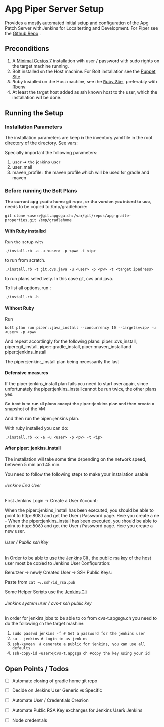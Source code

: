 # Apg Piper Server Setup

Provides a mostly automated initial setup and configuration of the Apg
Patch Server with Jenkins for Localtesting and Development.
For Piper see the [Github Repo]() .

## Preconditions

1. A [Minimal Centos 7](http://linuxsoft.cern.ch/centos/6.10/isos/x86_64/CentOS-6.10-x86_64-minimal.iso) installation with user / password with sudo rights
   on the target machine running.
2. Bolt installed on the Host machine. For Bolt installation see the
   [Puppet Site](https://puppet.com/docs/bolt/latest/bolt_installing.html)
3. Ruby installed on the Host machine, see the  [Ruby Site](https://www.ruby-lang.org/de/documentation/installation/) , preferably with [Rbenv](https://github.com/rbenv/rbenv )
4. At least the target host added as ssh known host to the user, which the installation will be done.

## Running the Setup

### Installation Parameters

The installation parameters are keep in the inventory.yaml file in the
root directory of the directory. See vars:

Specially important the following parameters:

1. user => the jenkins user
2. user_mail
3. maven_profile : the maven profile which will be used for gradle and
   maven


### Before running the Bolt Plans

The current apg gradle home git repo , or the version you intend to use,
needs to be copied to /tmp/gradlehome:

`git clone <user>@git.apgsga.ch:/var/git/repos/apg-gradle-properties.git
/tmp/gradlehome `

#### With Ruby installed

Run the setup with

`./install.rb -a -u <user> -p <pw> -t <ip>`

to run from scratch.

`./install.rb -t git,cvs,java -u <user> -p <pw> -t <target ipadress>`

to run plans selectively. In this case git, cvs and java.

To list all options, run :

`./install.rb -h`

#### Without Ruby

Run

`bolt plan run piper::java_install --concurrency 10 --targets=<ip> -u <user> -p <pw>`

And repeat accordingly for the following plans: piper::cvs_install,
piper::git_install, piper::gradle_install, piper::maven_install and
piper::jenkins_install

The piper::jenkins_install plan being necessarily the last

#### Defensive measures

If the piper:jenkins_install plan fails you need to start over again,
since unfortunately the piper:jenkins_install cannot be run twice, the
other plans yes.

So best is to run all plans except the piper::jenkins plan and then
create a snapshot of the VM

And then run the piper::jenkins plan.

With ruby installed you can do:

`./install.rb -x -a -u <user> -p <pw> -t <ip>`


#### After piper::jenkins_install

The installation will take some time depending on the network speed,
between 5 min and 45 min.

You need to follow the following steps to make your installation usable

###### Jenkins End User

First Jenkins Login -> Create a User Account:

When the piper::jenkins_install has been executed, you should be able to
point to http:<ip>:8080 and get the User / Password page. Here you
create a ne - When the piper::jenkins_install has been executed, you
should be able to point to http:<ip>:8080 and get the User / Password
page. Here you create a new user.

###### User / Public ssh Key

In Order to be able to use the [Jenkins Cli](https://www.jenkins.io/doc/book/managing/cli/) , the public rsa key of the
host user most be copied to Jenkins User Configuration:

Benutzer -> newly Created User -> SSH Public Keys:

Paste from
`cat ~/.ssh/id_rsa.pub`

Some Helper Scripts use the [Jenkins Cli](https://www.jenkins.io/doc/book/managing/cli/)

###### Jenkins system user / cvs-t ssh public key

In order for jenkins jobs to be able to co from cvs-t.apgsga.ch you need
to do the following on the target mashine:

1. `sudo passwd jenkins -f # Set a password for the jenkins user`
2. `su - jenkins # Login in as jenkins`
3. `ssh-keygen  # generate a public for jenkins, you can use all defaults`
4. `ssh-copy-id <user>@cvs-t.apgsga.ch #copy the key using your id`

## Open Points / Todos

- [ ] Automate cloning of gradle home git repo
- [ ] Decide on Jenkins User Generic vs Specific
- [ ] Automate User / Credentials Creation
- [ ] Automate Public RSA Key exchanges for Jenkins User& Jenkins
- [ ] Node credentials






